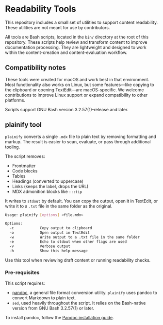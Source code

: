 # Readability Tools

This repository includes a small set of utilities to support content readability.
These utilities are not meant for use by contributors.

All tools are Bash scripts, located in the `bin/` directory at the root of this repository.
These scripts help review and transform content to improve documentation processing.
They are lightweight and designed to work within the content-creation and content-evaluation workflow.

## Compatibility notes

These tools were created for macOS and work best in that environment.
Most functionality also works on Linux, but some features—like copying to the clipboard or opening TextEdit—are macOS-specific.
We welcome contributions to improve Linux support or expand compatibility to other platforms.

Scripts support GNU Bash version 3.2.57(1)-release and later.

## plainify tool

`plainify` converts a single `.mdx` file to plain text by removing formatting and markup.
The result is easier to scan, evaluate, or pass through additional tooling.

The script removes:

- Frontmatter
- Code blocks
- Tables
- Headings (converted to uppercase)
- Links (keeps the label, drops the URL)
- MDX admonition blocks like `:::tip`

It writes to `stdout` by default.
You can copy the output, open it in TextEdit, or write it to a `.txt` file in the same folder as the original.

```bash
Usage: plainify [options] <file.mdx>

Options:
  -c            Copy output to clipboard
  -o            Open output in TextEdit
  -w            Write output to a .txt file in the same folder
  -e            Echo to stdout when other flags are used
  -v            Verbose output
  -h            Show this help message
```

Use this tool when reviewing draft content or running readability checks.

### Pre-requisites

This script requires:

- [pandoc](https://pandoc.org), a general file format conversion utility.
  `plainify` uses pandoc to convert Markdown to plain text.
- `sed`, used heavily throughout the script.
  It relies on the Bash-native version from GNU Bash 3.2.57(1) or later.
  
To install pandoc, follow the [Pandoc installation guide](https://pandoc.org/installing.html).

